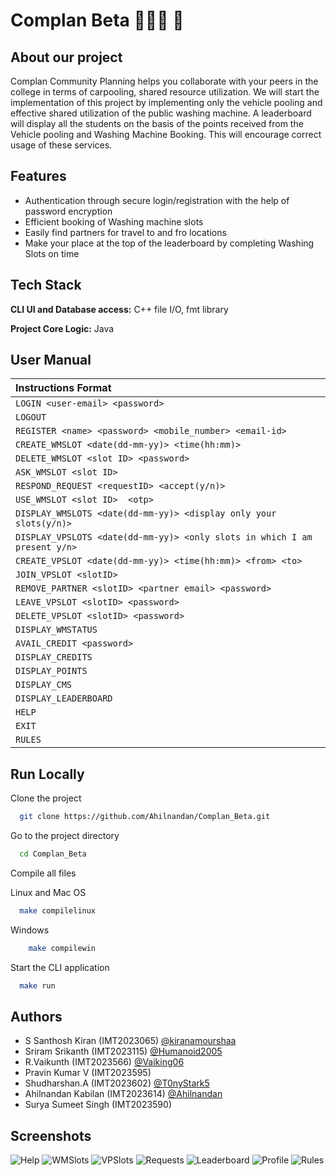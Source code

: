 
# Complan Beta  🧺🧼👕 🚃

## About our project

Complan Community Planning helps you collaborate with your peers in the college in terms of carpooling, shared resource utilization.
We will start the implementation of this project by implementing only the vehicle pooling and effective shared utilization of the public washing machine.
A leaderboard will display all the students on the basis of the points received from the Vehicle pooling and Washing Machine Booking. This will encourage correct usage of these services. 




## Features

- Authentication through secure login/registration with the help of password encryption
- Efficient booking of Washing machine slots 
- Easily find partners for travel to and fro locations
- Make your place at the top of the leaderboard by completing Washing Slots on time


## Tech Stack

**CLI UI and Database access:** C++ file I/O, fmt library

**Project Core Logic:** Java 




## User Manual        

| Instructions Format|
|:-----|
|```LOGIN <user-email> <password>```|
|```LOGOUT```|
|```REGISTER <name> <password> <mobile_number> <email-id>```|
|```CREATE_WMSLOT <date(dd-mm-yy)> <time(hh:mm)>```|
|```DELETE_WMSLOT <slot ID> <password>```|
|```ASK_WMSLOT <slot ID>```|
|```RESPOND_REQUEST <requestID> <accept(y/n)>```|
|```USE_WMSLOT <slot ID>  <otp>```|
|```DISPLAY_WMSLOTS <date(dd-mm-yy)> <display only your slots(y/n)>```| 
|```DISPLAY_VPSLOTS <date(dd-mm-yy)> <only slots in which I am present y/n>```|
|```CREATE_VPSLOT <date(dd-mm-yy)> <time(hh:mm)> <from> <to>```|
|```JOIN_VPSLOT <slotID>```|
|```REMOVE_PARTNER <slotID> <partner email> <password>```|
|```LEAVE_VPSLOT <slotID> <password>```|
|```DELETE_VPSLOT <slotID> <password>```|
|```DISPLAY_WMSTATUS```|
|```AVAIL_CREDIT <password>```|
|```DISPLAY_CREDITS```|
|```DISPLAY_POINTS```|
|```DISPLAY_CMS```|
|```DISPLAY_LEADERBOARD```|
|```HELP```|
|```EXIT```|
|```RULES```|

##

## Run Locally

Clone the project

```bash
  git clone https://github.com/Ahilnandan/Complan_Beta.git
```

Go to the project directory

```bash
  cd Complan_Beta
```

Compile all files


Linux and Mac OS
```bash
  make compilelinux
```

Windows
```bash
    make compilewin
```

Start the CLI application

```bash
  make run
```

## Authors

- S Santhosh Kiran (IMT2023065) [@kiranamourshaa](https://github.com/kiranamourshaa)
- Sriram Srikanth (IMT2023115) [@Humanoid2005](https://github.com/Humanoid2005)
- R.Vaikunth (IMT2023566) [@Vaiking06](https://github.com/Vaiking06)
- Pravin Kumar V (IMT2023595) 
- Shudharshan.A (IMT2023602) [@T0nyStark5](https://github.com/T0nyStark5)
- Ahilnandan Kabilan (IMT2023614) [@Ahilnandan](https://github.com/Ahilnandan)
- Surya Sumeet Singh (IMT2023590) 

## Screenshots

![Help](/docs/Help.jpeg)
![WMSlots](/docs/WMSlots.jpeg)
![VPSlots](/docs/VPSlots.png)
![Requests](/docs/Requests.jpeg)
![Leaderboard](/docs/Leaderboard.jpeg)
![Profile](/docs/Profile.jpeg)
![Rules](/docs/Rules.jpeg)
